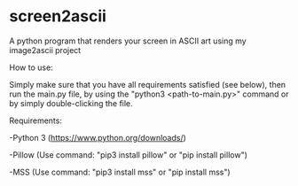 # screen2ascii
A python program that renders your screen in ASCII art using my image2ascii project

How to use:

Simply make sure that you have all requirements satisfied (see below), then run the main.py file, by using the "python3 <path-to-main.py>" command or by simply double-clicking the file.

Requirements:

-Python 3 (https://www.python.org/downloads/)

-Pillow (Use command: "pip3 install pillow" or "pip install pillow")

-MSS (Use command: "pip3 install mss" or "pip install mss")
